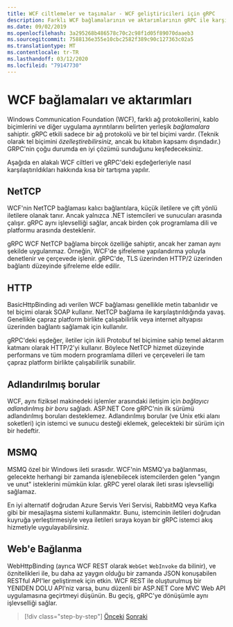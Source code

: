 ```yaml
---
title: WCF ciltlemeler ve taşımalar - WCF geliştiricileri için gRPC
description: Farklı WCF bağlamalarının ve aktarımlarının gRPC ile karşılaştırıldığında nasıl olduğunu öğrenin.
ms.date: 09/02/2019
ms.openlocfilehash: 3a295268b486578c70c2c98f1d05f89070daaeb3
ms.sourcegitcommit: 7588136e355e10cbc2582f389c90c127363c02a5
ms.translationtype: MT
ms.contentlocale: tr-TR
ms.lasthandoff: 03/12/2020
ms.locfileid: "79147730"
---
```

# <a name="wcf-bindings-and-transports"></a>WCF bağlamaları ve aktarımları

Windows Communication Foundation (WCF), farklı ağ protokollerini, kablo biçimlerini ve diğer uygulama ayrıntılarını belirten yerleşik *bağlamalara* sahiptir. gRPC etkili sadece bir ağ protokolü ve bir tel biçimi vardır. (Teknik olarak tel biçimini *özelleştirebilirsiniz,* ancak bu kitabın kapsamı dışındadır.) GRPC'nin çoğu durumda en iyi çözümü sunduğunu keşfedeceksiniz.

Aşağıda en alakalı WCF ciltleri ve gRPC'deki eşdeğerleriyle nasıl karşılaştırıldıkları hakkında kısa bir tartışma yapılır.

## <a name="nettcp"></a>NetTCP

WCF'nin NetTCP bağlaması kalıcı bağlantılara, küçük iletilere ve çift yönlü iletilere olanak tanır. Ancak yalnızca .NET istemcileri ve sunucuları arasında çalışır. gRPC aynı işlevselliği sağlar, ancak birden çok programlama dili ve platformu arasında desteklenir.

gRPC WCF NetTCP bağlama birçok özelliğe sahiptir, ancak her zaman aynı şekilde uygulanmaz. Örneğin, WCF'de şifreleme yapılandırma yoluyla denetlenir ve çerçevede işlenir. gRPC'de, TLS üzerinden HTTP/2 üzerinden bağlantı düzeyinde şifreleme elde edilir.

## <a name="http"></a>HTTP

BasicHttpBinding adı verilen WCF bağlaması genellikle metin tabanlıdır ve tel biçimi olarak SOAP kullanır. NetTCP bağlama ile karşılaştırıldığında yavaş. Genellikle çapraz platform birlikte çalışabilirlik veya internet altyapısı üzerinden bağlantı sağlamak için kullanılır.

gRPC'deki eşdeğer, iletiler için ikili Protobuf tel biçimine sahip temel aktarım katmanı olarak HTTP/2'yi kullanır. Böylece NetTCP hizmet düzeyinde performans ve tüm modern programlama dilleri ve çerçeveleri ile tam çapraz platform birlikte çalışabilirlik sunabilir.

## <a name="named-pipes"></a>Adlandırılmış borular

WCF, aynı fiziksel makinedeki işlemler arasındaki iletişim için *bağlayıcı adlandırılmış bir boru* sağladı. ASP.NET Core gRPC'nin ilk sürümü adlandırılmış boruları desteklemez. Adlandırılmış borular (ve Unix etki alanı soketleri) için istemci ve sunucu desteği eklemek, gelecekteki bir sürüm için bir hedeftir.

## <a name="msmq"></a>MSMQ

MSMQ özel bir Windows ileti sırasıdır. WCF'nin MSMQ'ya bağlanması, gelecekte herhangi bir zamanda işlenebilecek istemcilerden gelen "yangın ve unut" isteklerini mümkün kılar. gRPC yerel olarak ileti sırası işlevselliği sağlamaz.

En iyi alternatif doğrudan Azure Servis Veri Servisi, RabbitMQ veya Kafka gibi bir mesajlaşma sistemi kullanmaktır. Bunu, istemcinin iletileri doğrudan kuyruğa yerleştirmesiyle veya iletileri sıraya koyan bir gRPC istemci akış hizmetiyle uygulayabilirsiniz.

## <a name="webhttpbinding"></a>Web'e Bağlanma

WebHttpBinding (ayrıca WCF REST olarak `WebGet` `WebInvoke` da bilinir), ve öznitelikleri ile, bu daha az yaygın olduğu bir zamanda JSON konuşabilen RESTful API'ler geliştirmek için etkin. WCF REST ile oluşturulmuş bir YENIDEN DOLU API'niz varsa, bunu düzenli bir ASP.NET Core MVC Web API uygulamasına geçirtmeyi düşünün. Bu geçiş, gRPC'ye dönüşümle aynı işlevselliği sağlar.

>[!div class="step-by-step"]
>[Önceki](wcf-endpoints-grpc-methods.md)
>[Sonraki](rpc-types.md)
